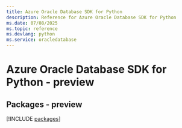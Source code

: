 ```yaml
---
title: Azure Oracle Database SDK for Python
description: Reference for Azure Oracle Database SDK for Python
ms.date: 07/08/2025
ms.topic: reference
ms.devlang: python
ms.service: oracledatabase
---
```

# Azure Oracle Database SDK for Python - preview
## Packages - preview
[!INCLUDE [packages](oracle-database-index.md)]
